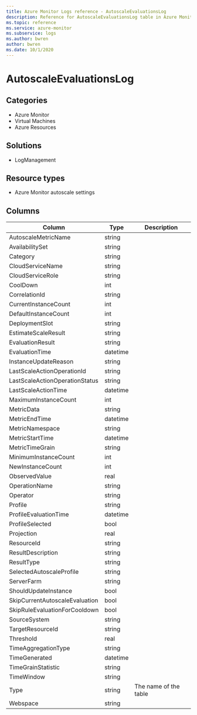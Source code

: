 ```yaml
---
title: Azure Monitor Logs reference - AutoscaleEvaluationsLog
description: Reference for AutoscaleEvaluationsLog table in Azure Monitor Logs.
ms.topic: reference
ms.service: azure-monitor
ms.subservice: logs
ms.author: bwren
author: bwren
ms.date: 10/1/2020
---
```


# AutoscaleEvaluationsLog

 

## Categories

- Azure Monitor
- Virtual Machines
- Azure Resources
## Solutions

- LogManagement
## Resource types

- Azure Monitor autoscale settings




## Columns

|Column|Type|Description|
|---|---|---|
|AutoscaleMetricName|string||
|AvailabilitySet|string||
|Category|string||
|CloudServiceName|string||
|CloudServiceRole|string||
|CoolDown|int||
|CorrelationId|string||
|CurrentInstanceCount|int||
|DefaultInstanceCount|int||
|DeploymentSlot|string||
|EstimateScaleResult|string||
|EvaluationResult|string||
|EvaluationTime|datetime||
|InstanceUpdateReason|string||
|LastScaleActionOperationId|string||
|LastScaleActionOperationStatus|string||
|LastScaleActionTime|datetime||
|MaximumInstanceCount|int||
|MetricData|string||
|MetricEndTime|datetime||
|MetricNamespace|string||
|MetricStartTime|datetime||
|MetricTimeGrain|string||
|MinimumInstanceCount|int||
|NewInstanceCount|int||
|ObservedValue|real||
|OperationName|string||
|Operator|string||
|Profile|string||
|ProfileEvaluationTime|datetime||
|ProfileSelected|bool||
|Projection|real||
|ResourceId|string||
|ResultDescription|string||
|ResultType|string||
|SelectedAutoscaleProfile|string||
|ServerFarm|string||
|ShouldUpdateInstance|bool||
|SkipCurrentAutoscaleEvaluation|bool||
|SkipRuleEvaluationForCooldown|bool||
|SourceSystem|string||
|TargetResourceId|string||
|Threshold|real||
|TimeAggregationType|string||
|TimeGenerated|datetime||
|TimeGrainStatistic|string||
|TimeWindow|string||
|Type|string|The name of the table|
|Webspace|string||
